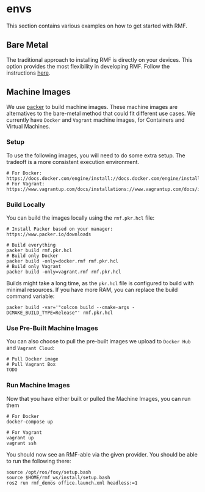 # envs
This section contains various examples on how to get started with RMF.

## Bare Metal
The traditional approach to installing RMF is directly on your devices. This option provides the most flexibility in developing RMF. Follow the instructions [here](https://github.com/open-rmf/rmf).

## Machine Images
We use [packer](https://www.packer.io/) to build machine images. These machine images are alternatives to the bare-metal method that could fit different use cases. We currently have `Docker` and `Vagrant` machine images, for Containers and Virtual Machines.

### Setup
To use the following images, you will need to do some extra setup. The tradeoff is a more consistent execution environment.

```
# For Docker: https://docs.docker.com/engine/install://docs.docker.com/engine/install/
# For Vagrant: https://www.vagrantup.com/docs/installations://www.vagrantup.com/docs/installation
```

### Build Locally
You can build the images locally using the `rmf.pkr.hcl` file:
```
# Install Packer based on your manager: https://www.packer.io/downloads

# Build everything
packer build rmf.pkr.hcl        
# Build only Docker
packer build -only=docker.rmf rmf.pkr.hcl
# Build only Vagrant
packer build -only=vagrant.rmf rmf.pkr.hcl
```

Builds might take a long time, as the `pkr.hcl` file is configured to build with minimal resources. If you have more RAM, you can replace the build command variable:
```
packer build -var='"colcon build --cmake-args -DCMAKE_BUILD_TYPE=Release"' rmf.pkr.hcl
```

### Use Pre-Built Machine Images
You can also choose to pull the pre-built images we upload to `Docker Hub` and `Vagrant Cloud`:
```
# Pull Docker image
# Pull Vagrant Box
TODO
```

### Run Machine Images
Now that you have either built or pulled the Machine Images, you can run them
```
# For Docker
docker-compose up 

# For Vagrant
vagrant up
vagrant ssh
```

You should now see an RMF-able via the given provider. You should be able to run the following there:
```
source /opt/ros/foxy/setup.bash
source $HOME/rmf_ws/install/setup.bash
ros2 run rmf_demos office.launch.xml headless:=1
```
